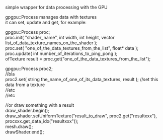 simple wrapper for data processing with the GPU  
  
gpgpu::Process manages data with textures  
it can set, update and get, for example:  
  
gpgpu::Process proc;  
proc.init( "shader_name", int width, int height, vector<string> list_of_data_texture_names_on_the_shader );  
proc.set( "one_of_the_data_textures_from_the_list", float* data );  
proc.update( int number_of_iterations_to_ping_pong );  
ofTexture result = proc.get("one_of_the_data_textures_from_the_list");  
  
gpgpu::Process proc2;  
//bla  
proc2.set( string the_name_of_one_of_its_data_textures, result ); //set this data from a texture  
//etc  
//etc  
  
//or draw something with a result  
draw_shader.begin();  
draw_shader.setUniformTexture("result_to_draw", proc2.get("resultxxx"), procxxx.get_data_idx("resultxxx"));  
mesh.draw();  
drawShader.end();  
  
